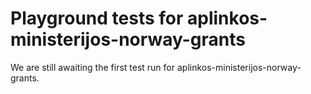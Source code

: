 # Playground tests for aplinkos-ministerijos-norway-grants
We are still awaiting the first test run for aplinkos-ministerijos-norway-grants.
